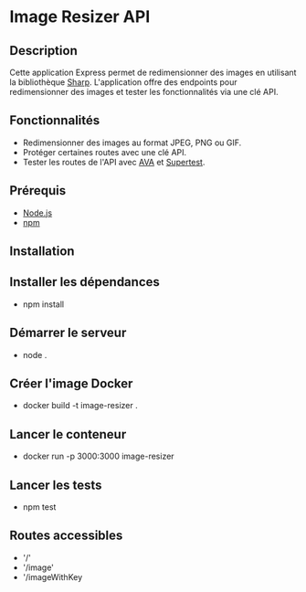 # Image Resizer API

## Description

Cette application Express permet de redimensionner des images en utilisant la bibliothèque [Sharp](https://github.com/lovell/sharp). L'application offre des endpoints pour redimensionner des images et tester les fonctionnalités via une clé API.

## Fonctionnalités

- Redimensionner des images au format JPEG, PNG ou GIF.
- Protéger certaines routes avec une clé API.
- Tester les routes de l'API avec [AVA](https://github.com/avajs/ava) et [Supertest](https://github.com/visionmedia/supertest).

## Prérequis

- [Node.js](https://nodejs.org/)
- [npm](https://www.npmjs.com/)

## Installation

## Installer les dépendances

- npm install

## Démarrer le serveur

- node .

## Créer l'image Docker

- docker build -t image-resizer .

## Lancer le conteneur

- docker run -p 3000:3000 image-resizer

## Lancer les tests

- npm test

## Routes accessibles

- '/'
- '/image'
- '/imageWithKey
